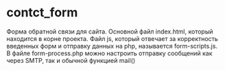 # contct_form
Форма обратной связи для сайта. Основной файл index.html, который находится в корне проекта. 
Файл js, который отвечает за корректность введенных форм и отправку данных на php, называется form-scripts.js. 
В файле form-process.php можно настроить отправку сообщений как через SMTP, так и обычной функцией mail()
